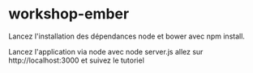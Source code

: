 workshop-ember
==============

Lancez l'installation des dépendances node et bower avec npm install.

Lancez l'application via node avec
node server.js
allez sur http://localhost:3000 et suivez le tutoriel